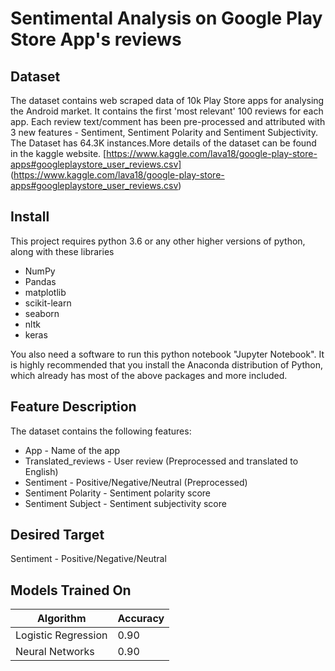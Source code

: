 # Sentimental Analysis on Google Play Store App's reviews

## Dataset
The dataset contains web scraped data of 10k Play Store apps for analysing the Android market.
It contains the first 'most relevant' 100 reviews for each app. Each review text/comment has been pre-processed and 
attributed with 3 new features - Sentiment, Sentiment Polarity and Sentiment Subjectivity.
The Dataset has 64.3K instances.More details of the dataset can be found in the kaggle website.
[https://www.kaggle.com/lava18/google-play-store-apps#googleplaystore_user_reviews.csv]
(https://www.kaggle.com/lava18/google-play-store-apps#googleplaystore_user_reviews.csv) 

## Install
This project requires python 3.6 or any other higher versions of python, along with these libraries
* NumPy
* Pandas
* matplotlib
* scikit-learn
* seaborn
* nltk
* keras<br/>

You also need a software to run this python notebook "Jupyter Notebook". It is highly recommended that you install the Anaconda 
distribution of Python, which already has most of the above packages and more included.

## Feature Description
The dataset contains the following features:
* App - Name of the app
* Translated_reviews - User review (Preprocessed and translated to English)
* Sentiment - Positive/Negative/Neutral (Preprocessed)
* Sentiment Polarity - Sentiment polarity score
* Sentiment Subject - Sentiment subjectivity score

## Desired Target
Sentiment - Positive/Negative/Neutral

## Models Trained On
| Algorithm | Accuracy |
| --- | --- |
| Logistic Regression | 0.90 |
| Neural Networks | 0.90 |
